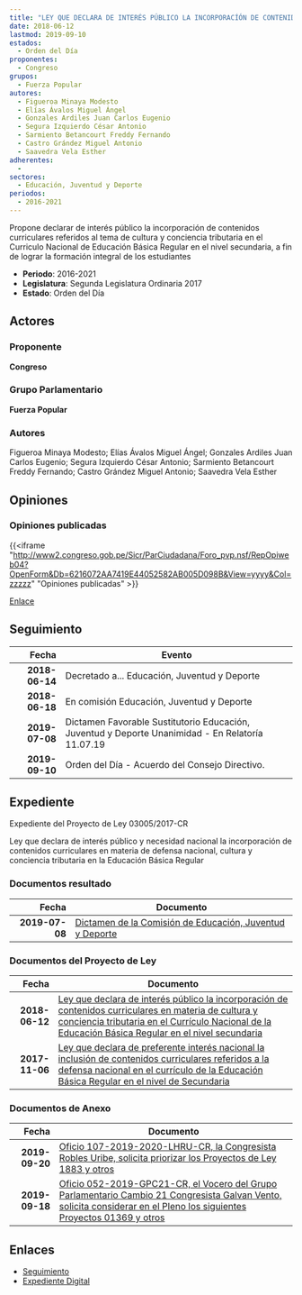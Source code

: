 ```yaml
---
title: "LEY QUE DECLARA DE INTERÉS PÚBLICO LA INCORPORACÍÓN DE CONTENIDOS CURRICULARES EN MATERIA DE CULTURA Y CONCIENCIA TRIBUTARIA EN EL CURRÍCULO NACIONAL DE LA EDUCACIÓN BÁSICA REGULAR EN EL NIVEL SECUNDARIA"
date: 2018-06-12
lastmod: 2019-09-10
estados: 
  - Orden del Día
proponentes: 
  - Congreso
grupos: 
  - Fuerza Popular
autores: 
  - Figueroa Minaya Modesto
  - Elías Ávalos Miguel Ángel
  - Gonzales Ardiles Juan Carlos Eugenio
  - Segura Izquierdo César Antonio
  - Sarmiento Betancourt Freddy Fernando
  - Castro Grández Miguel Antonio
  - Saavedra Vela Esther
adherentes: 
  - 
sectores: 
  - Educación, Juventud y Deporte
periodos: 
  - 2016-2021
---
```


Propone declarar de interés público la incorporación de contenidos curriculares referidos al tema de cultura y conciencia tributaria en el Curriculo Nacional de Educación Básica Regular en el nivel secundaria, a fin de lograr la formación integral de los estudiantes

- **Periodo**: 2016-2021
- **Legislatura**: Segunda Legislatura Ordinaria 2017
- **Estado**: Orden del Día

## Actores

### Proponente

**Congreso**

### Grupo Parlamentario

**Fuerza Popular**

### Autores

Figueroa Minaya Modesto; Elías Ávalos Miguel Ángel; Gonzales Ardiles Juan Carlos Eugenio; Segura Izquierdo César Antonio; Sarmiento Betancourt Freddy Fernando; Castro Grández Miguel Antonio; Saavedra Vela Esther


## Opiniones

### Opiniones publicadas

{{<iframe "http://www2.congreso.gob.pe/Sicr/ParCiudadana/Foro_pvp.nsf/RepOpiweb04?OpenForm&Db=6216072AA7419E44052582AB005D098B&View=yyyy&Col=zzzzz" "Opiniones publicadas" >}}

[Enlace](http://www2.congreso.gob.pe/Sicr/ParCiudadana/Foro_pvp.nsf/RepOpiweb04?OpenForm&Db=6216072AA7419E44052582AB005D098B&View=yyyy&Col=zzzzz)

## Seguimiento

| Fecha | Evento |
|------:|--------|
| **2018-06-14** | Decretado a... Educación, Juventud y Deporte|
| **2018-06-18** | En comisión Educación, Juventud y Deporte|
| **2019-07-08** | Dictamen Favorable Sustitutorio Educación, Juventud y Deporte Unanimidad - En Relatoría 11.07.19|
| **2019-09-10** | Orden del Día - Acuerdo del Consejo Directivo.|


## Expediente

Expediente del Proyecto de Ley 03005/2017-CR

Ley que declara de interés público y necesidad nacional la incorporación de contenidos curriculares en materia de defensa nacional, cultura y conciencia tributaria en la Educación Básica Regular


### Documentos resultado

| Fecha | Documento |
|------:|--------|
| **2019-07-08** | [Dictamen de la Comisión de Educación, Juventud y Deporte](http://www.leyes.congreso.gob.pe/Documentos/2016_2021/Dictamenes/Proyectos_de_Ley/02086DC10MAY20190708.pdf) |

### Documentos del Proyecto de Ley

| Fecha | Documento |
|------:|--------|
| **2018-06-12** | [Ley que declara de interés público la incorporación de contenidos curriculares en materia de cultura y conciencia tributaria en el Currículo Nacional de la Educación Básica Regular en el nivel secundaria](http://www.leyes.congreso.gob.pe/Documentos/2016_2021/Proyectos_de_Ley_y_de_Resoluciones_Legislativas/PL0300520180612..pdf) |
| **2017-11-06** | [Ley que declara de preferente interés nacional la inclusión de contenidos curriculares referidos a la defensa nacional en el currículo de la Educación Básica Regular en el nivel de Secundaria](http://www.leyes.congreso.gob.pe/Documentos/2016_2021/Proyectos_de_Ley_y_de_Resoluciones_Legislativas/PL0207220171102.PDF) |

### Documentos de Anexo

| Fecha | Documento |
|------:|--------|
| **2019-09-20** | [Oficio 107-2019-2020-LHRU-CR, la Congresista Robles Uribe, solicita priorizar los Proyectos de Ley 1883 y otros](http://www.leyes.congreso.gob.pe/Documentos/2016_2021/Oficios/Congresistas/OFICIO-107-2019-2020-LHRU-CR.pdf) |
| **2019-09-18** | [Oficio 052-2019-GPC21-CR, el Vocero del Grupo Parlamentario Cambio 21 Congresista Galvan Vento, solicita considerar en el Pleno los siguientes Proyectos 01369 y otros](http://www.leyes.congreso.gob.pe/Documentos/2016_2021/Oficios/Grupos_Parlamentarios/OFICIO-052-2019-GPC21-CR.pdf) |

## Enlaces 

- [Seguimiento](http://www2.congreso.gob.pe/Sicr/TraDocEstProc/CLProLey2016.nsf/f7fff46988ca05b1052578e100829cc7/b8692450aaf7550f052582aa007cb04c?OpenDocument)
- [Expediente Digital](http://www2.congreso.gob.pe/Sicr/TraDocEstProc/CLProLey2016.nsf/f7fff46988ca05b1052578e100829cc7/b8692450aaf7550f052582aa007cb04c?OpenDocument&Click=05257FB7005EB655.eb71d0cf91d8294e05256cdf006b5706/$Body/0.1C6C)
